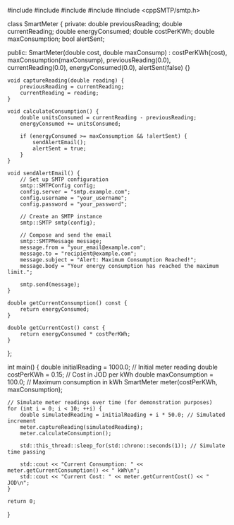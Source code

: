 #include <iostream>
#include <cmath>
#include <chrono>
#include <thread>
#include <cppSMTP/smtp.h>

class SmartMeter {
private:
    double previousReading;
    double currentReading;
    double energyConsumed;
    double costPerKWh;
    double maxConsumption;
    bool alertSent;

public:
    SmartMeter(double cost, double maxConsump) : costPerKWh(cost), maxConsumption(maxConsump), previousReading(0.0), currentReading(0.0), energyConsumed(0.0), alertSent(false) {}

    void captureReading(double reading) {
        previousReading = currentReading;
        currentReading = reading;
    }

    void calculateConsumption() {
        double unitsConsumed = currentReading - previousReading;
        energyConsumed += unitsConsumed;

        if (energyConsumed >= maxConsumption && !alertSent) {
            sendAlertEmail();
            alertSent = true;
        }
    }

    void sendAlertEmail() {
        // Set up SMTP configuration
        smtp::SMTPConfig config;
        config.server = "smtp.example.com";
        config.username = "your_username";
        config.password = "your_password";

        // Create an SMTP instance
        smtp::SMTP smtp(config);

        // Compose and send the email
        smtp::SMTPMessage message;
        message.from = "your_email@example.com";
        message.to = "recipient@example.com";
        message.subject = "Alert: Maximum Consumption Reached!";
        message.body = "Your energy consumption has reached the maximum limit.";

        smtp.send(message);
    }

    double getCurrentConsumption() const {
        return energyConsumed;
    }

    double getCurrentCost() const {
        return energyConsumed * costPerKWh;
    }
};

int main() {
    double initialReading = 1000.0; // Initial meter reading
    double costPerKWh = 0.15;       // Cost in JOD per kWh
    double maxConsumption = 100.0;  // Maximum consumption in kWh
    SmartMeter meter(costPerKWh, maxConsumption);

    // Simulate meter readings over time (for demonstration purposes)
    for (int i = 0; i < 10; ++i) {
        double simulatedReading = initialReading + i * 50.0; // Simulated increment
        meter.captureReading(simulatedReading);
        meter.calculateConsumption();

        std::this_thread::sleep_for(std::chrono::seconds(1)); // Simulate time passing

        std::cout << "Current Consumption: " << meter.getCurrentConsumption() << " kWh\n";
        std::cout << "Current Cost: " << meter.getCurrentCost() << " JOD\n";
    }

    return 0;
}

